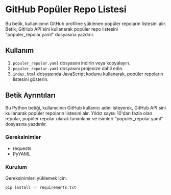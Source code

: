 # GitHub Popüler Repo Listesi

Bu betik, kullanıcının GitHub profiline yüklenen popüler repoların listesini alır. Betik, GitHub API'sini kullanarak popüler repo listesini "populer_repolar.yaml" dosyasına yazdırır.

## Kullanım

1. `populer_repolar.yaml` dosyasını indirin veya kopyalayın.
2. `populer_repolar.yaml` dosyasını projenize dahil edin.
3. `index.html` dosyasında JavaScript kodunu kullanarak, popüler repoların listesini gösterin.

## Betik Ayrıntıları

Bu Python betiği, kullanıcının GitHub kullanıcı adını isteyerek, GitHub API'sini kullanarak popüler repoların listesini alır. Yıldız sayısı 10'dan fazla olan repolar, popüler repolar olarak tanımlanır ve isimleri "populer_repolar.yaml" dosyasına yazdırılır.

### Gereksinimler

- requests
- PyYAML

### Kurulum

Gereksinimleri yüklemek için:

```sh
pip install -r requirements.txt
